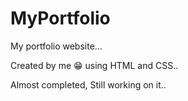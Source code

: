 # MyPortfolio
My portfolio website...

Created by me 😁 using HTML and CSS..

Almost completed, Still working on it..
